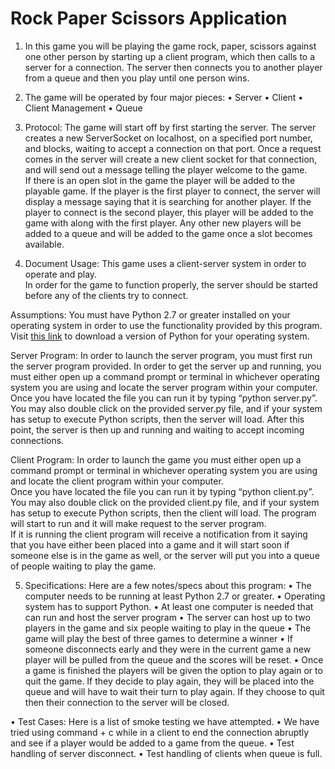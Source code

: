 # Rock Paper Scissors Application

1)	In this game you will be playing the game rock, paper, scissors 
against one other person by starting up a client program, which then 
calls to a server for a connection.  The server then connects you to 
another player from a queue and then you play until one person wins.

2)	The game will be operated by four major pieces:
•	Server
•	Client
•	Client Management
•	Queue

3)	Protocol: 
The game will start off by first starting the server.
The server creates a new ServerSocket on localhost, on a specified
port number, and blocks, waiting to accept a connection on that port.
Once a request comes in the server will create a new client socket
for that connection, and will send out a message telling 
the player welcome to the game.  
If there is an open slot in the game the player will be added to the playable 
game.  If the player is the first player to connect, the server will display a message 
saying that it is searching for another player.  If the player to connect is the second 
player, this player will be added to the game with along with the first player.  Any other new 
players will be added to a queue and will be added to the game once 
a slot becomes available.

4)	Document Usage:
This game uses a client-server system in order to operate and play.  
In order for the game to function properly, the server should be 
started before any of the clients try to connect.

Assumptions: You must have Python 2.7 or greater installed on your
operating system in order to use the functionality provided by this
program. Visit [this link](https://www.python.org/downloads/) to 
download a version of Python for your operating system.

Server Program:
In order to launch the server program, you must first run the 
server program provided.  In order to get the server up and running, 
you must either open up a command prompt or terminal
in whichever operating system you are using and locate the server program within your computer.  
Once you have located the file you can run it by typing 
“python server.py”. You may also double click on the provided server.py
file, and if your system has setup to execute Python scripts,
then the server will load. After this point, the server is then up and 
running and waiting to accept incoming connections.


Client Program:
In order to launch the game you must either open up a command prompt or terminal
in whichever operating system you are using and locate the client program within your computer.  
Once you have located the file you can run it by typing 
“python client.py”. You may also double click on the provided client.py
file, and if your system has setup to execute Python scripts,
then the client will load. The program will 
 start to run and it will make request to the server program.  
 If it is running the client program will receive a notification
 from it saying that you have either been placed into a game and 
 it will start soon if someone else is in the game as well, or the
  server will put you into a queue of people waiting to play the game.

5)	Specifications:
Here are a few notes/specs about this program:
•	The computer needs to be running at least Python 2.7 or greater.
•	Operating system has to support Python.
•	At least one computer is needed that can run and host the server 
program
•	The server can host up to two players in the game and six people waiting to play in the queue
•	The game will play the best of three games to determine a winner
•	If someone disconnects early and they were in the current game a new player will be pulled from the queue and the scores will be reset.
•	Once a game is finished the players will be given the option to 
play again or to quit the game.  If they decide to play again, they 
will be placed into the queue and will have to wait their turn to play 
again.  If they choose to quit then their connection to the server 
will be closed.

•	Test Cases:
Here is a list of smoke testing we have attempted.
•	We have tried using command + c while in a client to end the 
connection abruptly and see if a player would be added to a game from the queue.
•	Test handling of server disconnect.
•	Test handling of clients when queue is full.

